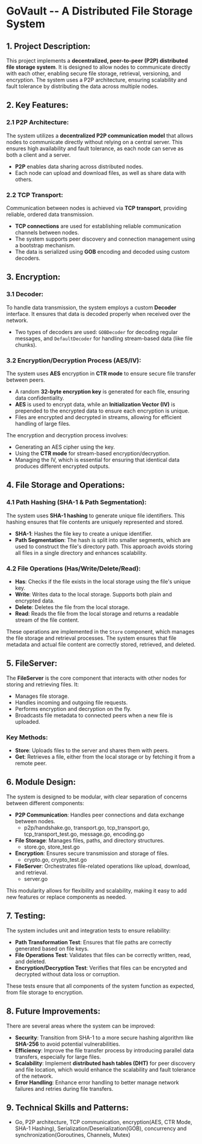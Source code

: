# GoVault -- A Distributed File Storage System

## 1. Project Description:

This project implements a **decentralized, peer-to-peer (P2P) distributed file storage system**. It is designed to allow nodes to communicate directly with each other, enabling secure file storage, retrieval, versioning, and encryption. The system uses a P2P architecture, ensuring scalability and fault tolerance by distributing the data across multiple nodes.

## 2. Key Features:

### 2.1 P2P Architecture:
The system utilizes a **decentralized P2P communication model** that allows nodes to communicate directly without relying on a central server. This ensures high availability and fault tolerance, as each node can serve as both a client and a server.

- **P2P** enables data sharing across distributed nodes.
- Each node can upload and download files, as well as share data with others.

### 2.2 TCP Transport:
Communication between nodes is achieved via **TCP transport**, providing reliable, ordered data transmission.

- **TCP connections** are used for establishing reliable communication channels between nodes.
- The system supports peer discovery and connection management using a bootstrap mechanism.
- The data is serialized using **GOB** encoding and decoded using custom decoders.

## 3. Encryption:

### 3.1 Decoder:
To handle data transmission, the system employs a custom **Decoder** interface. It ensures that data is decoded properly when received over the network.

- Two types of decoders are used: `GOBDecoder` for decoding regular messages, and `DefaultDecoder` for handling stream-based data (like file chunks).

### 3.2 Encryption/Decryption Process (AES/IV):
The system uses **AES** encryption in **CTR mode** to ensure secure file transfer between peers.

- A random **32-byte encryption key** is generated for each file, ensuring data confidentiality.
- **AES** is used to encrypt data, while an **Initialization Vector (IV)** is prepended to the encrypted data to ensure each encryption is unique.
- Files are encrypted and decrypted in streams, allowing for efficient handling of large files.

The encryption and decryption process involves:
- Generating an AES cipher using the key.
- Using the **CTR mode** for stream-based encryption/decryption.
- Managing the IV, which is essential for ensuring that identical data produces different encrypted outputs.

## 4. File Storage and Operations:

### 4.1 Path Hashing (SHA-1 & Path Segmentation):
The system uses **SHA-1 hashing** to generate unique file identifiers. This hashing ensures that file contents are uniquely represented and stored.

- **SHA-1**: Hashes the file key to create a unique identifier.
- **Path Segmentation**: The hash is split into smaller segments, which are used to construct the file's directory path. This approach avoids storing all files in a single directory and enhances scalability.

### 4.2 File Operations (Has/Write/Delete/Read):
- **Has**: Checks if the file exists in the local storage using the file's unique key.
- **Write**: Writes data to the local storage. Supports both plain and encrypted data.
- **Delete**: Deletes the file from the local storage.
- **Read**: Reads the file from the local storage and returns a readable stream of the file content.

These operations are implemented in the `Store` component, which manages the file storage and retrieval processes. The system ensures that file metadata and actual file content are correctly stored, retrieved, and deleted.

## 5. FileServer:
The **FileServer** is the core component that interacts with other nodes for storing and retrieving files. It:
- Manages file storage.
- Handles incoming and outgoing file requests.
- Performs encryption and decryption on the fly.
- Broadcasts file metadata to connected peers when a new file is uploaded.

### Key Methods:
- **Store**: Uploads files to the server and shares them with peers.
- **Get**: Retrieves a file, either from the local storage or by fetching it from a remote peer.

## 6. Module Design:
The system is designed to be modular, with clear separation of concerns between different components:

- **P2P Communication**: Handles peer connections and data exchange between nodes.
  - p2p/handshake.go, transport.go, tcp_transport.go, tcp_transport_test.go, message.go, encoding.go
- **File Storage**: Manages files, paths, and directory structures.
  - store.go, store_test.go
- **Encryption**: Ensures secure transmission and storage of files.
  - crypto.go, crypto_test.go
- **FileServer**: Orchestrates file-related operations like upload, download, and retrieval.
  - server.go

This modularity allows for flexibility and scalability, making it easy to add new features or replace components as needed.

## 7. Testing:
The system includes unit and integration tests to ensure reliability:

- **Path Transformation Test**: Ensures that file paths are correctly generated based on file keys.
- **File Operations Test**: Validates that files can be correctly written, read, and deleted.
- **Encryption/Decryption Test**: Verifies that files can be encrypted and decrypted without data loss or corruption.

These tests ensure that all components of the system function as expected, from file storage to encryption.

## 8. Future Improvements:
There are several areas where the system can be improved:

- **Security**: Transition from SHA-1 to a more secure hashing algorithm like **SHA-256** to avoid potential vulnerabilities.
- **Efficiency**: Improve the file transfer process by introducing parallel data transfers, especially for large files.
- **Scalability**: Implement **distributed hash tables (DHT)** for peer discovery and file location, which would enhance the scalability and fault tolerance of the network.
- **Error Handling**: Enhance error handling to better manage network failures and retries during file transfers.

## 9. Technical Skills and Patterns:
- Go, P2P architecture, TCP communication, encryption(AES, CTR Mode, SHA-1 Hashing), Serialization/Deserialization(GOB), concurrency and synchronization(Goroutines, Channels, Mutex)